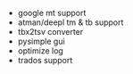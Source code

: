 - google mt support
- atman/deepl tm & tb support
- tbx2tsv converter
- pysimple gui
- optimize log
- trados support